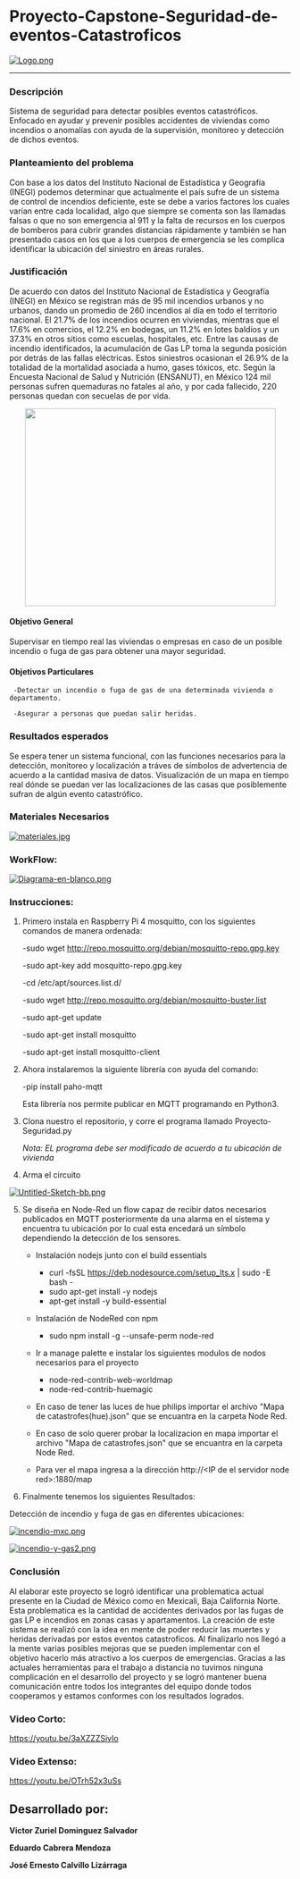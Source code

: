 # Proyecto-Capstone-Seguridad-de-eventos-Catastroficos

[![Logo.png](https://i.postimg.cc/HWrnGPKQ/Logo.png)](https://postimg.cc/7byw0Xq6)



--------------------------------------------------------------------------------------------------------------------------------------

### Descripción

Sistema de seguridad para detectar posibles eventos catastróficos. Enfocado en ayudar y prevenir posibles accidentes de viviendas como incendios o anomalías con ayuda de la supervisión, monitoreo y detección de dichos eventos.


### Planteamiento del problema

Con base a los datos del Instituto Nacional de Estadística y Geografía (INEGI) podemos determinar que actualmente el país sufre de un sistema de control de incendios deficiente, este se debe a varios factores los cuales varían entre cada localidad, algo que siempre se comenta son las llamadas falsas o que no son emergencia al 911 y la falta de recursos en los cuerpos de bomberos para cubrir grandes distancias rápidamente y también se han presentado casos en los que a los cuerpos de emergencia se les complica identificar la ubicación del siniestro en áreas rurales.

### Justificación

De acuerdo con datos del Instituto Nacional de Estadística y Geografía (INEGI) en México se registran más de 95 mil incendios urbanos y no urbanos, dando un promedio de 260 incendios al día en todo el territorio nacional. El 21.7% de los incendios ocurren en viviendas, mientras que el 17.6% en comercios, el 12.2% en bodegas, un 11.2% en lotes baldíos y un 37.3% en otros sitios como escuelas, hospitales, etc. Entre las causas de incendio identificados, la acumulación de Gas LP toma la segunda posición por detrás de las fallas eléctricas. Estos siniestros ocasionan el 26.9% de la totalidad de la mortalidad asociada a humo, gases tóxicos, etc. Según la Encuesta Nacional de Salud y Nutrición (ENSANUT), en México 124 mil personas sufren quemaduras no fatales al año, y por cada fallecido, 220 personas quedan con secuelas de por vida.



<p align="center">
  <img width="449" height="354" src="https://github.com/ZurielSalvador/Proyecto-Capstone-Seguridad-de-eventos-Catastroficos/blob/main/Imagenes/Grafica%20sitios%20donde%20ocurren%20incendios.png">
</p>


#### Objetivo General

Supervisar en tiempo real las viviendas o empresas en caso de un posible incendio o fuga de gas para obtener una mayor seguridad.

#### Objetivos Particulares

     -Detectar un incendio o fuga de gas de una determinada vivienda o departamento.

     -Asegurar a personas que puedan salir heridas.

### Resultados esperados

Se espera tener un sistema funcional, con las funciones necesarios para la detección, monitoreo y localización a tráves de símbolos de advertencia de acuerdo a la cantidad masiva de datos. Visualización de un mapa en tiempo real dónde se puedan ver las localizaciones de las casas que posiblemente sufran de algún evento catastrófico.



### Materiales Necesarios 

[![materiales.jpg](https://i.postimg.cc/Y01mjDbJ/materiales.jpg)](https://postimg.cc/jnSjFcVX)





### WorkFlow:


[![Diagrama-en-blanco.png](https://i.postimg.cc/mkHJ76NH/Diagrama-en-blanco.png)](https://postimg.cc/Wqs5v8yN)




### Instrucciones:


1. Primero instala en Raspberry Pi 4 mosquitto, con los siguientes comandos de manera ordenada:


     -sudo wget http://repo.mosquitto.org/debian/mosquitto-repo.gpg.key


     -sudo apt-key add mosquitto-repo.gpg.key


     -cd /etc/apt/sources.list.d/


     -sudo wget http://repo.mosquitto.org/debian/mosquitto-buster.list


     -sudo apt-get update


     -sudo apt-get install mosquitto


     -sudo apt-get install mosquitto-client



2. Ahora instalaremos la siguiente librería con ayuda del comando:


     -pip install paho-mqtt


     Esta librería nos permite publicar en MQTT programando en Python3.


3. Clona nuestro el repositorio, y corre el programa llamado Proyecto-Seguridad.py

   *Nota: EL programa debe ser modificado de acuerdo a tu ubicación de vivienda*


4. Arma el circuito

[![Untitled-Sketch-bb.png](https://i.postimg.cc/bNwzZFCk/Untitled-Sketch-bb.png)](https://postimg.cc/gr1954P2)


5. Se diseña en Node-Red un flow capaz de recibir datos necesarios publicados en MQTT posteriormente da una alarma en el sistema y encuentra tu ubicación por lo cual esta encedará un símbolo dependiendo la detección de los sensores.

     - Instalación nodejs junto con el build essentials
          - curl -fsSL https://deb.nodesource.com/setup_lts.x | sudo -E bash -
          - sudo apt-get install -y nodejs
          - apt-get install -y build-essential
     - Instalación de NodeRed con npm
          - sudo npm install -g --unsafe-perm node-red

     - Ir a manage palette e instalar los siguientes modulos de nodos necesarios para el proyecto
          - node-red-contrib-web-worldmap
          - node-red-contrib-huemagic

     - En caso de tener las luces de hue philips importar el archivo "Mapa de catastrofes(hue).json" que se encuantra en la carpeta Node Red.
     - En caso de solo querer probar la localizacion en mapa importar el archivo "Mapa de catastrofes.json" que se encuantra en la carpeta Node Red.

     - Para ver el mapa ingresa a la dirección http://\<IP de el servidor node red\>:1880/map


6. Finalmente tenemos los siguientes Resultados:


Detección de incendio y fuga de gas en diferentes ubicaciones:


[![incendio-mxc.png](https://i.postimg.cc/CLkBYy93/incendio-mxc.png)](https://postimg.cc/JG74cFrx)


[![incendio-y-gas2.png](https://i.postimg.cc/d3MsS3QL/incendio-y-gas2.png)](https://postimg.cc/TL9vKRD6)

### Conclusión

Al elaborar este proyecto se logró identificar una problematica actual presente en la Ciudad de México como en Mexicali, Baja California Norte. Esta problematica es la cantidad de accidentes derivados por las fugas de gas LP e incendios en zonas casas y apartamentos.
La creación de este sistema se realizó con la idea en mente de poder reducir las muertes y heridas derivadas por estos eventos catastroficos. Al finalizarlo nos llegó a la mente varias posibles mejoras que se pueden implementar con el objetivo hacerlo más atractivo a los cuerpos de emergencias.
Gracias a las actuales herramientas para el trabajo a distancia no tuvimos ninguna complicación en el desarrollo del proyecto y se logró mantener buena comunicación entre todos los integrantes del equipo donde todos cooperamos y estamos conformes con los resultados logrados.



### Video Corto:


https://youtu.be/3aXZZZSivIo


### Video Extenso:


https://youtu.be/OTrh52x3uSs




## Desarrollado por:


**Victor Zuriel Dominguez Salvador**

**Eduardo Cabrera Mendoza**
     
**José Ernesto Calvillo Lizárraga**
     



























